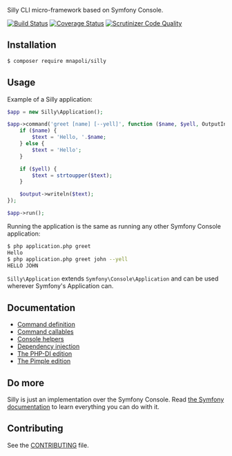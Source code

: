 Silly CLI micro-framework based on Symfony Console.

[![Build Status](https://img.shields.io/travis/mnapoli/silly.svg?style=flat-square)](https://travis-ci.org/mnapoli/silly)
[![Coverage Status](https://img.shields.io/coveralls/mnapoli/silly/master.svg?style=flat-square)](https://coveralls.io/r/mnapoli/silly?branch=master)
[![Scrutinizer Code Quality](https://img.shields.io/scrutinizer/g/mnapoli/silly.svg?style=flat-square)](https://scrutinizer-ci.com/g/mnapoli/silly/?branch=master)

## Installation

```bash
$ composer require mnapoli/silly
```

## Usage

Example of a Silly application:

```php
$app = new Silly\Application();

$app->command('greet [name] [--yell]', function ($name, $yell, OutputInterface $output) {
    if ($name) {
        $text = 'Hello, '.$name;
    } else {
        $text = 'Hello';
    }

    if ($yell) {
        $text = strtoupper($text);
    }

    $output->writeln($text);
});

$app->run();
```

Running the application is the same as running any other Symfony Console application:

```bash
$ php application.php greet
Hello
$ php application.php greet john --yell
HELLO JOHN
```

`Silly\Application` extends `Symfony\Console\Application` and can be used wherever Symfony's Application can.

## Documentation

- [Command definition](docs/command-definition.md)
- [Command callables](docs/command-callables.md)
- [Console helpers](docs/helpers.md)
- [Dependency injection](docs/container.md)
- [The PHP-DI edition](docs/php-di.md)
- [The Pimple edition](docs/pimple.md)

## Do more

Silly is just an implementation over the Symfony Console. Read [the Symfony documentation](http://symfony.com/doc/current/components/console/introduction.html) to learn everything you can do with it.

## Contributing

See the [CONTRIBUTING](CONTRIBUTING.md) file.
